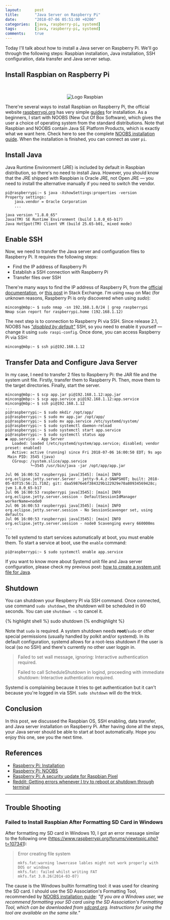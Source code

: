 ```yaml
---
layout:      post
title:       "Java Server on Raspberry Pi"
date:        "2018-07-06 05:51:00 +0200"
categories:  [java, raspberry-pi, systemd]
tags:        [java, raspberry-pi, systemd]
comments:    true
---
```


Today I'll talk about how to install a Java server on Raspberry Pi. We'll
go through the following steps: Raspbian installation, Java installation, SSH
configuration, data transfer and Java server setup.

## Install Raspbian on Raspberry Pi

<br>
<p align="center">
  <img src="{{ site.url }}/assets/logo-raspbian.png" alt="Logo Raspbian">
</p>

There're several ways to install Raspbian on Raspberry Pi, the official website
[raspberrypi.org][3] has very simple [guides][1] for installation.
As a beginners, I start with NOOBS (New Out Of Box Software), which gives
the user a choice of operating system from the standard distributions. Note that
Raspbian and NOOBS contain Java SE Platform Products, which is exactly what we
want here. Check here to see the complete [NOOBS installation guide][2]. When
the installation is finished, you can connect as user `pi`.

## Install Java

Java Runtime Environment (JRE) is included by default in Raspbian
distribution, so there's no need to install Java. However, you should know that
the JRE shipped with Raspbian is Oracle JRE, not Open JRE — you need to install
the alternative manually if you need to switch the vendor.

```
pi@raspberrypi:~ $ java -XshowSettings:properties -version
Property settings:
    java.vendor = Oracle Corporation
    ...

java version "1.8.0_65"
Java(TM) SE Runtime Environment (build 1.8.0_65-b17)
Java HotSpot(TM) Client VM (build 25.65-b01, mixed mode)
```

## Enable SSH

Now, we need to transfer the Java server and configuration files to
Raspberry Pi. It requires the following steps:

- Find the IP address of Raspberry Pi
- Establish a SSH connection with Raspberry Pi
- Transfer files over SSH

There're many ways to find the IP address of Raspberry Pi, from the [official
documentation][6], or [this post][7] in Stack Exchange. I'm using `nmap` on Mac
(for unknown reasons, Raspberry Pi is only discovered when using _sudo_):

```
mincong@mbp:~ $ sudo nmap -sn 192.168.1.0/24 | grep raspberrypi
Nmap scan report for raspberrypi.home (192.168.1.12)
```

The next step is to connection to Raspberry Pi via SSH. Since release
2.1, NOOBS has [_"disabled by default"_][8] SSH, so you need to enable it
yourself — change it using `sudo raspi-config`. Once done, you can access
Raspberry Pi via SSH:

```
mincong@mbp:~ $ ssh pi@192.168.1.12
```

## Transfer Data and Configure Java Server

In my case, I need to transfer 2 files to Raspberry Pi: the JAR file and the
system unit file. Firstly, transfer them to Raspberry Pi. Then,
move them to the target directories. Finally, start the server.

```
mincong@mbp:~ $ scp app.jar pi@192.168.1.12:app.jar
mincong@mbp:~ $ scp app.service pi@192.168.1.12:app.service
mincong@mbp:~ $ ssh pi@192.168.1.12
...
pi@raspberrypi:~ $ sudo mkdir /opt/app/
pi@raspberrypi:~ $ sudo mv app.jar /opt/app/
pi@raspberrypi:~ $ sudo mv app.service /etc/systemd/system/
pi@raspberrypi:~ $ sudo systemctl daemon-reload
pi@raspberrypi:~ $ sudo systemctl start app.service
pi@raspberrypi:~ $ sudo systemctl status app
● app.service - App Server
   Loaded: loaded (/etc/systemd/system/app.service; disabled; vendor preset: enabled)
   Active: active (running) since Fri 2018-07-06 16:00:50 EDT; 9s ago
 Main PID: 3545 (java)
   CGroup: /system.slice/app.service
           └─3545 /usr/bin/java -jar /opt/app/app.jar

Jul 06 16:00:52 raspberrypi java[3545]: [main] INFO org.eclipse.jetty.server.Server - jetty-9.4.z-SNAPSHOT; built: 2018-05-03T15:56:21.710Z; git: daa59876e6f384329b122929e70a80934569428c; jvm 1.8.0_65-b17
Jul 06 16:00:53 raspberrypi java[3545]: [main] INFO org.eclipse.jetty.server.session - DefaultSessionIdManager workerName=node0
Jul 06 16:00:53 raspberrypi java[3545]: [main] INFO org.eclipse.jetty.server.session - No SessionScavenger set, using defaults
Jul 06 16:00:53 raspberrypi java[3545]: [main] INFO org.eclipse.jetty.server.session - node0 Scavenging every 660000ms
...
```

To tell systemd to start services automatically at boot, you must enable them.
To start a service at boot, use the `enable` command:

```
pi@raspberrypi:~ $ sudo systemctl enable app.service
```

If you want to know more about Systemd unit file and Java server configuration,
please check my previous post:
<a href="{{ site.url }}/2018/07/03/create-systemd-unit-file-for-java/">
how to create a system unit file for Java</a>.

## Shutdown

You can shutdown your Respberry PI via SSH command. Once connected, use command
`sudo shutdown`, the shutdown will be scheduled in 60 seconds. You can use
`shutdown -c` to cancel it.

{% highlight shell %}
sudo shutdown
{% endhighlight %}

Note that `sudo` is required. A system shutdown needs **root**/`sudo` or other
special permissions (usually handled by polkit and/or systemd). In its default
configuration, systemd allows for a root-less shutdown if the user is local (so
no SSH) and there's currently no other user loggin in.

> Failed to set wall message, ignoring: Interactive authentication required.
>
> Failed to call ScheduleShutdown in logind, proceeding with immediate
> shutdown: Interactive authentication required.

Systemd is complaining because it tries to get authentication but it can't
because you're logged in via SSH. `sudo shutdown` will do the trick.

## Conclusion

In this post, we discussed the Raspbian OS, SSH enabling, data
transfer, and Java server installation on Raspberry Pi. After
having done all the steps, your Java server should be able to start at boot
automatically. Hope you enjoy this one, see you the next time.

## References

- [Raspberry Pi: Installation][1]
- [Raspberry Pi: NOOBS][1]
- [Raspberry Pi: A security update for Raspbian Pixel][8]
- [Reddit: Getting errors whenever I try to reboot or shutdown through
  terminal][9]

[1]: https://www.raspberrypi.org/documentation/installation
[2]: https://www.raspberrypi.org/documentation/installation/noobs.md
[3]: https://www.raspberrypi.org
[4]: https://www.sdcard.org/downloads/formatter_4/
[5]: https://www.raspberrypi.org/documentation/remote-access/ssh/unix.md
[6]: https://www.raspberrypi.org/documentation/remote-access/ip-address.md
[7]: https://raspberrypi.stackexchange.com/questions/13936/find-raspberry-pi-address-on-local-network
[8]: https://www.raspberrypi.org/blog/a-security-update-for-raspbian-pixel/
[9]: https://www.reddit.com/r/linux4noobs/comments/5vbmq8/getting_errors_whenever_i_try_to_reboot_or/

---

## Trouble Shooting

### Failed to Install Raspbian After Formatting SD Card in Windows

After formatting my SD card in Windows 10, I got an error message similar to the
following one (<https://www.raspberrypi.org/forums/viewtopic.php?t=107341>):

> Error creating file system
> ```
> mkfs.fat:warning lowercase lables might not work properly with DOS or windows
> mkfs.fat: failed whilst writing FAT
> mkfs.fat 3.0.26(2014-03-07) 
> ```

The cause is the Windows builtin formatting tool: it was used for cleaning the
SD card. I should use the SD Association's Formatting Tool, recommended by
[NOOBS installation guide][1]: _"If you are a Windows user, we recommend
formatting your SD card using the SD Association's Formatting Tool, which can
be downloaded from [sdcard.org][4]. Instructions for using the tool are
available on the same site."_


